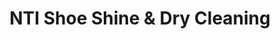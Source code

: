 ---
title: "NTI Shoe Shine & Dry Cleaning"
url: /dayton/nti-shoe-shine-und-dry-cleaning/
shop: Wäscherei
---